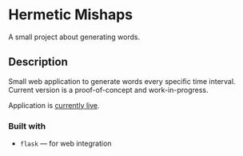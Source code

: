 # Hermetic Mishaps
A small project about generating words.
## Description
Small web application to generate words every specific time interval.
Current version is a proof-of-concept and work-in-progress.

Application is [currently live](http://blademaw.pythonanywhere.com/).
### Built with
 * `flask` — for web integration
